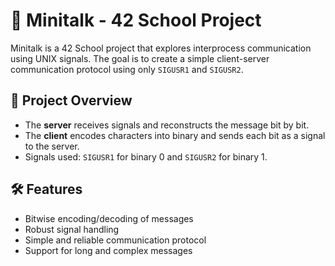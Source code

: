 # 📨 Minitalk - 42 School Project

Minitalk is a 42 School project that explores interprocess communication using UNIX signals. The goal is to create a simple client-server communication protocol using only `SIGUSR1` and `SIGUSR2`.

## 📌 Project Overview

- The **server** receives signals and reconstructs the message bit by bit.
- The **client** encodes characters into binary and sends each bit as a signal to the server.
- Signals used: `SIGUSR1` for binary 0 and `SIGUSR2` for binary 1.

## 🛠️ Features

- Bitwise encoding/decoding of messages
- Robust signal handling
- Simple and reliable communication protocol
- Support for long and complex messages

